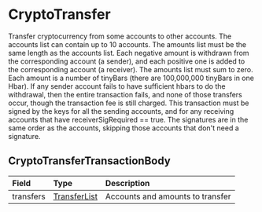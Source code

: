 # CryptoTransfer

Transfer cryptocurrency from some accounts to other accounts. The accounts list can contain up to 10 accounts. The amounts list must be the same length as the accounts list. Each negative amount is withdrawn from the corresponding account \(a sender\), and each positive one is added to the corresponding account \(a receiver\). The amounts list must sum to zero. Each amount is a number of tinyBars \(there are 100,000,000 tinyBars in one Hbar\). If any sender account fails to have sufficient hbars to do the withdrawal, then the entire transaction fails, and none of those transfers occur, though the transaction fee is still charged. This transaction must be signed by the keys for all the sending accounts, and for any receiving accounts that have receiverSigRequired == true. The signatures are in the same order as the accounts, skipping those accounts that don't need a signature.

## CryptoTransferTransactionBody

| Field | Type | Description |
| :--- | :--- | :--- |
| transfers | [TransferList](../basic-types/transferlist.md) | Accounts and amounts to transfer |

